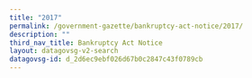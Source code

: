 ```yaml
---
title: "2017"
permalink: /government-gazette/bankruptcy-act-notice/2017/
description: ""
third_nav_title: Bankruptcy Act Notice
layout: datagovsg-v2-search
datagovsg-id: d_2d6ec9ebf026d67b0c2847c43f0789cb
---
```

